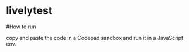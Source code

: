 # livelytest

#How to run

copy and paste the code in a Codepad sandbox and run it in a JavaScript env.
